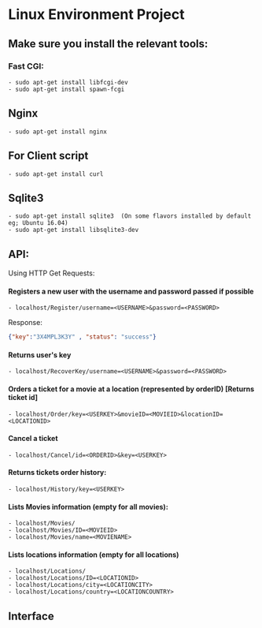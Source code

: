 # Linux Environment Project

## Make sure you install the relevant tools:

### Fast CGI:
```
- sudo apt-get install libfcgi-dev
- sudo apt-get install spawn-fcgi
```

## Nginx
```
- sudo apt-get install nginx
```

## For Client script
```
- sudo apt-get install curl
```

## Sqlite3
```
- sudo apt-get install sqlite3  (On some flavors installed by default eg; Ubuntu 16.04)
- sudo apt-get install libsqlite3-dev
```



## API:

Using HTTP Get Requests:

#### Registers a new user with the username and password passed if possible
```
- localhost/Register/username=<USERNAME>&password=<PASSWORD>
```
Response:
```json
{"key":"3X4MPL3K3Y" , "status": "success"}
```

#### Returns user's key
```
- localhost/RecoverKey/username=<USERNAME>&password=<PASSWORD>
```


#### Orders a ticket for a movie at a location (represented by orderID) [Returns ticket id]
```
- localhost/Order/key=<USERKEY>&movieID=<MOVIEID>&locationID=<LOCATIONID>
```


#### Cancel a ticket
```
- localhost/Cancel/id=<ORDERID>&key=<USERKEY>
```

#### Returns tickets order history:
```
- localhost/History/key=<USERKEY>
```


#### Lists Movies information (empty for all movies):
```
- localhost/Movies/
- localhost/Movies/ID=<MOVIEID>
- localhost/Movies/name=<MOVIENAME>

```

#### Lists locations information (empty for all locations)
```
- localhost/Locations/
- localhost/Locations/ID=<LOCATIONID>
- localhost/Locations/city=<LOCATIONCITY>
- localhost/Locations/country=<LOCATIONCOUNTRY>
```

## Interface
